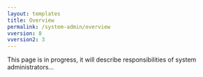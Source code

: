 ```yaml
---
layout: templates
title: Overview
permalink: /system-admin/overview
vversion: 8
vversion2: 3
---
```



This page is in progress, it will describe responsibilities of system administrators...

